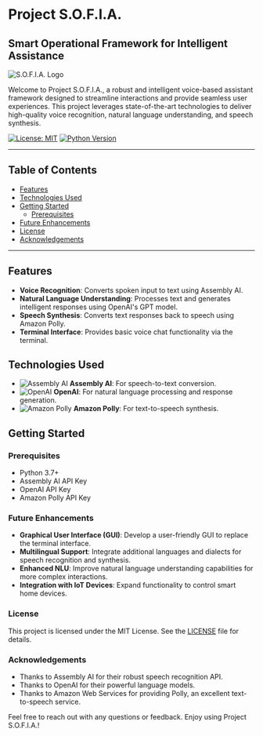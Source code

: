 # Project S.O.F.I.A.
## Smart Operational Framework for Intelligent Assistance

![S.O.F.I.A. Logo](path/to/logo.png)

Welcome to Project S.O.F.I.A., a robust and intelligent voice-based assistant framework designed to streamline interactions and provide seamless user experiences. This project leverages state-of-the-art technologies to deliver high-quality voice recognition, natural language understanding, and speech synthesis.

[![License: MIT](https://img.shields.io/badge/License-MIT-yellow.svg)](https://opensource.org/licenses/MIT)
[![Python Version](https://img.shields.io/badge/Python-3.7%2B-blue.svg)](https://www.python.org/downloads/)

---

## Table of Contents

- [Features](#features)
- [Technologies Used](#technologies-used)
- [Getting Started](#getting-started)
  - [Prerequisites](#prerequisites)
- [Future Enhancements](#future-enhancements)
- [License](#license)
- [Acknowledgements](#acknowledgements)

---

## Features

- **Voice Recognition**: Converts spoken input to text using Assembly AI.
- **Natural Language Understanding**: Processes text and generates intelligent responses using OpenAI's GPT model.
- **Speech Synthesis**: Converts text responses back to speech using Amazon Polly.
- **Terminal Interface**: Provides basic voice chat functionality via the terminal.

## Technologies Used

- ![Assembly AI](images/assemblyai-logo.png) **Assembly AI**: For speech-to-text conversion.
- ![OpenAI](images/openai-logo.png) **OpenAI**: For natural language processing and response generation.
- ![Amazon Polly](images/amazon-polly-logo.png) **Amazon Polly**: For text-to-speech synthesis.


## Getting Started

### Prerequisites

- Python 3.7+
- Assembly AI API Key
- OpenAI API Key
- Amazon Polly API Key


### Future Enhancements

- **Graphical User Interface (GUI)**: Develop a user-friendly GUI to replace the terminal interface.
- **Multilingual Support**: Integrate additional languages and dialects for speech recognition and synthesis.
- **Enhanced NLU**: Improve natural language understanding capabilities for more complex interactions.
- **Integration with IoT Devices**: Expand functionality to control smart home devices.

### License

This project is licensed under the MIT License. See the [LICENSE](LICENSE) file for details.

### Acknowledgements

- Thanks to Assembly AI for their robust speech recognition API.
- Thanks to OpenAI for their powerful language models.
- Thanks to Amazon Web Services for providing Polly, an excellent text-to-speech service.

Feel free to reach out with any questions or feedback. Enjoy using Project S.O.F.I.A.!

